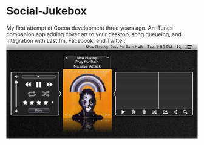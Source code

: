 Social-Jukebox
==============
My first attempt at Cocoa development three years ago. An iTunes companion app adding cover art to your desktop, song queueing, and integration with Last.fm, Facebook, and Twitter.
![alt tag](/Screenshot.png)
